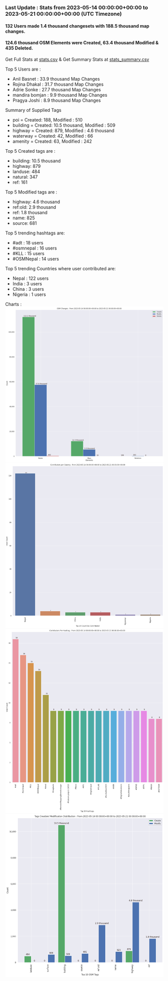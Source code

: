 ### Last Update : Stats from 2023-05-14 00:00:00+00:00 to 2023-05-21 00:00:00+00:00 (UTC Timezone)

#### 132 Users made 1.4 thousand changesets with 188.5 thousand map changes.
#### 124.6 thousand OSM Elements were Created, 63.4 thousand Modified & 435 Deleted.
Get Full Stats at [stats.csv](/stats/Nepal/Weekly/stats.csv)
 & Get Summary Stats at [stats_summary.csv](/stats/Nepal/Weekly/stats_summary.csv)

Top 5 Users are : 
- Anil Basnet : 33.9 thousand Map Changes
- Rojina Dhakal : 31.7 thousand Map Changes
- Adrie Sonke : 27.7 thousand Map Changes
- mandira bomjan : 9.9 thousand Map Changes
- Pragya Joshi : 8.9 thousand Map Changes

Summary of Supplied Tags
- poi = Created: 188, Modified : 510
- building = Created: 10.5 thousand, Modified : 509
- highway = Created: 879, Modified : 4.6 thousand
- waterway = Created: 42, Modified : 66
- amenity = Created: 63, Modified : 242


Top 5 Created tags are :
- building: 10.5 thousand
- highway: 879
- landuse: 484
- natural: 347
- ref: 161


Top 5 Modified tags are :
- highway: 4.6 thousand
- ref:old: 2.9 thousand
- ref: 1.8 thousand
- name: 825
- source: 681


Top 5 trending hashtags are:
- #adt : 18 users
- #osmnepal : 16 users
- #KLL : 15 users
- #OSMNepal : 14 users


Top 5 trending Countries where user contributed are:
- Nepal : 122 users
- India : 3 users
- China : 3 users
- Nigeria : 1 users


 Charts : 
![Alt text](./stats_osm_changes.png) 
![Alt text](./stats_users_per_country.png) 
![Alt text](./stats_users_per_hashtag.png) 
![Alt text](./stats_tags.png) 
